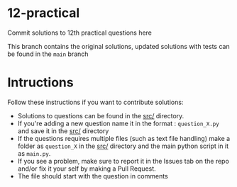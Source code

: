# 12-practical

Commit solutions to 12th practical questions here

This branch contains the original solutions, updated solutions with tests can be found in the `main` branch

# Intructions

Follow these instructions if you want to contribute solutions:
* Solutions to questions can be found in the [src/](src/) directory.
* If you're adding a new question name it in the format : `question_X.py` and save it in the [src/](src/) directory
* If the questions requires multiple files (such as text file handling) make a folder as `question_X` in the [src/](src/) directory and the main python script in it as `main.py`.
* If you see a problem, make sure to report it in the Issues tab on the repo and/or fix it your self by making a Pull Request.
* The file should start with the question in comments
